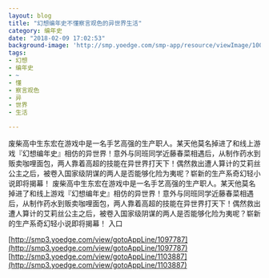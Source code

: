 ```yaml
---
layout: blog
title: "幻想编年史不懂察言观色的异世界生活"
category: 编年史
date: "2018-02-09 17:02:53"
background-image: 'http://smp.yoedge.com/smp-app/resource/viewImage/1002458appline.png'
tags:
- 幻想
- 编年史
- ~
- 懂
- 察言观色
- 异
- 世界
- 生活

---
```

废柴高中生东宏在游戏中是一名手艺高强的生产职人。某天他莫名掉进了和线上游戏『幻想编年史』相仿的异世界！意外与同班同学近藤春菜相遇后，从制作药水到贩卖咖哩面包，两人靠着高超的技能在异世界打天下！偶然救出遭人算计的艾莉丝公主之后，被卷入国家级阴谋的两人是否能够化险为夷呢？崭新的生产系奇幻轻小说即将揭幕！
废柴高中生东宏在游戏中是一名手艺高强的生产职人。某天他莫名掉进了和线上游戏『幻想编年史』相仿的异世界！意外与同班同学近藤春菜相遇后，从制作药水到贩卖咖哩面包，两人靠着高超的技能在异世界打天下！偶然救出遭人算计的艾莉丝公主之后，被卷入国家级阴谋的两人是否能够化险为夷呢？崭新的生产系奇幻轻小说即将揭幕！
入口

[http://smp3.yoedge.com/view/gotoAppLine/1097787](http://smp3.yoedge.com/view/gotoAppLine/1097787)
[http://smp3.yoedge.com/view/gotoAppLine/1103887](http://smp3.yoedge.com/view/gotoAppLine/1103887)

        

